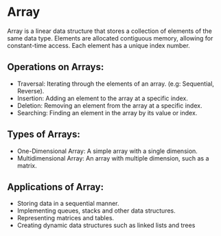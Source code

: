 # Array

Array is a linear data structure that stores a collection of elements of the same data type. Elements are allocated contiguous memory, allowing for constant-time access. Each element has a unique index number.

## Operations on Arrays:

- Traversal: Iterating through the elements of an array. (e.g: Sequential, Reverse).
- Insertion: Adding an element to the array at a specific index.
- Deletion: Removing an element from the array at a specific index.
- Searching: Finding an element in the array by its value or index.


## Types of Arrays:

- One-Dimensional Array: A simple array with a single dimension.
- Multidimensional Array: An array with multiple dimension, such as a matrix.


## Applications of Array:

- Storing data in a sequential manner.
- Implementing queues, stacks and other data structures.
- Representing matrices and tables.
- Creating dynamic data structures such as linked lists and trees
